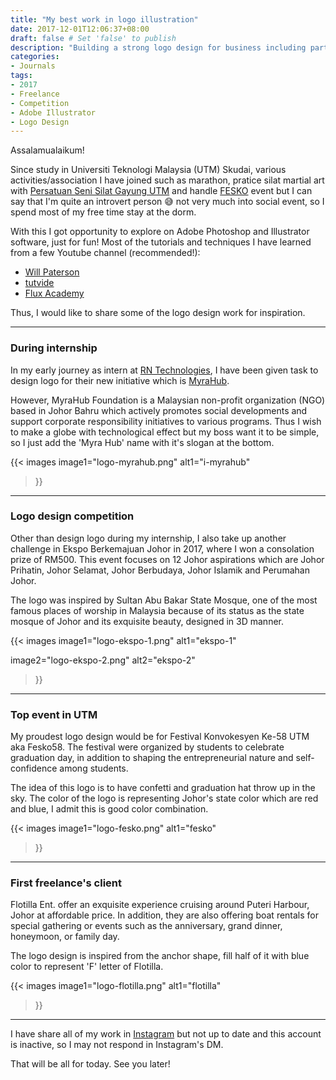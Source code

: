 ```yaml
---
title: "My best work in logo illustration"
date: 2017-12-01T12:06:37+08:00
draft: false # Set 'false' to publish
description: "Building a strong logo design for business including participating in competition and event."
categories:
- Journals
tags:
- 2017
- Freelance
- Competition
- Adobe Illustrator
- Logo Design
---
```


Assalamualaikum!

Since study in Universiti Teknologi Malaysia (UTM) Skudai, various activities/association I have joined such as marathon, pratice silat martial art with [Persatuan Seni Silat Gayung UTM](https://www.facebook.com/pssgutm) and handle [FESKO](https://twitter.com/fesko_utm) event but I can say that I'm quite an introvert person 😅 not very much into social event, so I spend most of my free time stay at the dorm.

With this I got opportunity to explore on Adobe Photoshop and Illustrator software, just for fun! Most of the tutorials and techniques I have learned from a few Youtube channel (recommended!):

- [Will Paterson](https://www.youtube.com/channel/UCIp9sEZiv36cDG7cEnrVU7Q)
- [tutvide](https://www.youtube.com/channel/UCeR7U67I2J1icV8E6Rn40vQ)
- [Flux Academy](https://www.youtube.com/@FluxAcademy)

Thus, I would like to share some of the logo design work for inspiration.

---

### During internship

In my early journey as intern at [RN Technologies](https://rntechnologies.com.my/), I have been given task to design logo for their new initiative which is [MyraHub](http://myrahub.com/).

<!-- i-Cloud allow businesses grow faster on the simple, affordable cloud server. The logo is presenting the name itself, the 'C' shape spiral surround on 'i' with a gap at the bottom with yellow and blue color shade.

{{< images
image1="logo-icloud.png"
alt1="i-Cloud"
>}} -->

However, MyraHub Foundation is a Malaysian non-profit organization (NGO) based in Johor Bahru which actively promotes social developments and support corporate responsibility initiatives to various programs. Thus I wish to make a globe with technological effect but my boss want it to be simple, so I just add the 'Myra Hub' name with it's slogan at the bottom.

{{< images
image1="logo-myrahub.png"
alt1="i-myrahub"
>}}

---

### Logo design competition

Other than design logo during my internship, I also take up another challenge in Ekspo Berkemajuan Johor in 2017, where I won a consolation prize of RM500. This event focuses on 12 Johor aspirations which are Johor Prihatin, Johor Selamat, Johor Berbudaya, Johor Islamik and Perumahan Johor.

The logo was inspired by Sultan Abu Bakar State Mosque, one of the most famous places of worship in Malaysia because of its status as the state mosque of Johor and its exquisite beauty, designed in 3D manner.

{{< images
image1="logo-ekspo-1.png"
alt1="ekspo-1"

image2="logo-ekspo-2.png"
alt2="ekspo-2"
>}}

---

### Top event in UTM

My proudest logo design would be for Festival Konvokesyen Ke-58 UTM aka Fesko58. The festival were organized by students  to celebrate graduation day, in addition to shaping the entrepreneurial nature and self-confidence among students.

The idea of this logo is to have confetti and graduation hat throw up in the sky. The color of the logo is representing Johor's state color which are red and blue, I admit this is good color combination.

{{< images
image1="logo-fesko.png"
alt1="fesko"
>}}

---

### First freelance's client

Flotilla Ent. offer an exquisite experience cruising around Puteri Harbour, Johor at affordable price. In addition, they are also offering boat rentals for special gathering or events such as the anniversary, grand dinner, honeymoon, or family day.

The logo design is inspired from the anchor shape, fill half of it with blue color to represent 'F' letter of Flotilla.

{{< images
image1="logo-flotilla.png"
alt1="flotilla"
>}}

---

I have share all of my work in [Instagram](https://www.instagram.com/naimteehee/) but not up to date and this account is inactive, so I may not respond in Instagram's DM.

That will be all for today. See you later!